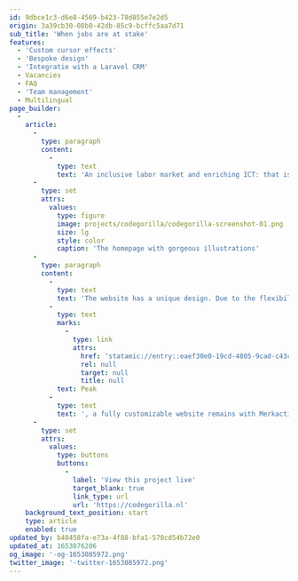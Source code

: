 ```yaml
---
id: 9dbce1c3-d6e8-4569-b423-78d855e7e2d5
origin: 3a39cb30-08b0-42db-85c9-bcffc5aa7d71
sub_title: 'When jobs are at stake'
features:
  - 'Custom cursor effects'
  - 'Bespoke design'
  - 'Integratie with a Laravel CRM'
  - Vacancies
  - FAQ
  - 'Team management'
  - Multilingual
page_builder:
  -
    article:
      -
        type: paragraph
        content:
          -
            type: text
            text: 'An inclusive labor market and enriching ICT: that is what CodeGorilla stands for. They organize coding bootcamps for motivated job seekers who want to learn the programming profession and then match them with employers with whom we work closely.'
      -
        type: set
        attrs:
          values:
            type: figure
            image: projects/codegorilla/codegorilla-screenshot-01.png
            size: lg
            style: color
            caption: 'The homepage with gorgeous illustrations'
      -
        type: paragraph
        content:
          -
            type: text
            text: 'The website has a unique design. Due to the flexibility of Statamic and '
          -
            type: text
            marks:
              -
                type: link
                attrs:
                  href: 'statamic://entry::eaef30e0-19cd-4805-9cad-c43c96e2a50a'
                  rel: null
                  target: null
                  title: null
            text: Peak
          -
            type: text
            text: ', a fully customizable website remains with Merkactivisten keeping an eye on content and quality.'
      -
        type: set
        attrs:
          values:
            type: buttons
            buttons:
              -
                label: 'View this project live'
                target_blank: true
                link_type: url
                url: 'https://codegorilla.nl'
    background_text_position: start
    type: article
    enabled: true
updated_by: b40458fa-e73a-4f88-bfa1-570cd54b72e0
updated_at: 1653076206
og_image: '-og-1653085972.png'
twitter_image: '-twitter-1653085972.png'
---
```

